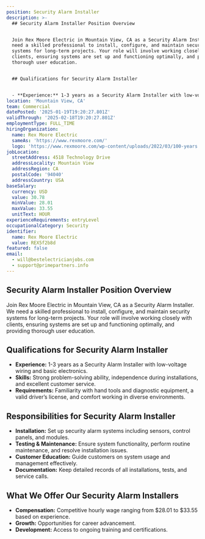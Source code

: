 ```yaml
---
position: Security Alarm Installer
description: >-
  ## Security Alarm Installer Position Overview


  Join Rex Moore Electric in Mountain View, CA as a Security Alarm Installer. We
  need a skilled professional to install, configure, and maintain security
  systems for long-term projects. Your role will involve working closely with
  clients, ensuring systems are set up and functioning optimally, and providing
  thorough user education.


  ## Qualifications for Security Alarm Installer


  - **Experience:** 1-3 years as a Security Alarm Installer with low-voltag...
location: 'Mountain View, CA'
team: Commercial
datePosted: '2025-01-19T19:20:27.801Z'
validThrough: '2025-02-18T19:20:27.801Z'
employmentType: FULL_TIME
hiringOrganization:
  name: Rex Moore Electric
  sameAs: 'https://www.rexmoore.com/'
  logo: 'https://www.rexmoore.com/wp-content/uploads/2022/03/100-years.png'
jobLocation:
  streetAddress: 4518 Technology Drive
  addressLocality: Mountain View
  addressRegion: CA
  postalCode: '94040'
  addressCountry: USA
baseSalary:
  currency: USD
  value: 30.78
  minValue: 28.01
  maxValue: 33.55
  unitText: HOUR
experienceRequirements: entryLevel
occupationalCategory: Security
identifier:
  name: Rex Moore Electric
  value: REX5f2b8d
featured: false
email:
  - will@bestelectricianjobs.com
  - support@primepartners.info
---
```




## Security Alarm Installer Position Overview

Join Rex Moore Electric in Mountain View, CA as a Security Alarm Installer. We need a skilled professional to install, configure, and maintain security systems for long-term projects. Your role will involve working closely with clients, ensuring systems are set up and functioning optimally, and providing thorough user education.

## Qualifications for Security Alarm Installer

- **Experience:** 1-3 years as a Security Alarm Installer with low-voltage wiring and basic electronics.
- **Skills:** Strong problem-solving ability, independence during installations, and excellent customer service.
- **Requirements:** Familiarity with hand tools and diagnostic equipment, a valid driver’s license, and comfort working in diverse environments.

## Responsibilities for Security Alarm Installer

- **Installation:** Set up security alarm systems including sensors, control panels, and modules.
- **Testing & Maintenance:** Ensure system functionality, perform routine maintenance, and resolve installation issues.
- **Customer Education:** Guide customers on system usage and management effectively.
- **Documentation:** Keep detailed records of all installations, tests, and service calls.

## What We Offer Our Security Alarm Installers

- **Compensation:** Competitive hourly wage ranging from $28.01 to $33.55 based on experience.
- **Growth:** Opportunities for career advancement.
- **Development:** Access to ongoing training and certifications.